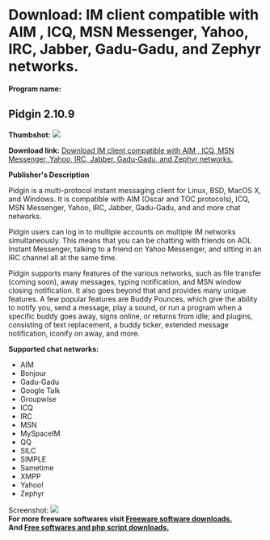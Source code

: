 # Download: IM client compatible with AIM , ICQ, MSN Messenger, Yahoo, IRC, Jabber, Gadu-Gadu, and Zephyr networks.

**Program name:**

## Pidgin 2.10.9

  
**Thumbshot:** ![](http://www.freewarefiles.com/screenshot/gaim_md.gif)   
  
**Download link:** [Download IM client compatible with AIM , ICQ, MSN Messenger, Yahoo, IRC, Jabber, Gadu-Gadu, and Zephyr networks.](http://freesoftwares.boysofts.com/Pidgin_program_13759.html)  
  


**Publisher's Description**  
  


Pidgin is a multi-protocol instant messaging client for Linux, BSD, MacOS X, and Windows. It is compatible with AIM (Oscar and TOC protocols), ICQ, MSN Messenger, Yahoo, IRC, Jabber, Gadu-Gadu, and and more chat networks. 

Pidgin users can log in to multiple accounts on multiple IM networks simultaneously. This means that you can be chatting with friends on AOL Instant Messenger, talking to a friend on Yahoo Messenger, and sitting in an IRC channel all at the same time.

Pidgin supports many features of the various networks, such as file transfer (coming soon), away messages, typing notification, and MSN window closing notification. It also goes beyond that and provides many unique features. A few popular features are Buddy Pounces, which give the ability to notify you, send a message, play a sound, or run a program when a specific buddy goes away, signs online, or returns from idle; and plugins, consisting of text replacement, a buddy ticker, extended message notification, iconify on away, and more. 

**Supported chat networks:**

  * AIM 
  * Bonjour 
  * Gadu-Gadu 
  * Google Talk 
  * Groupwise 
  * ICQ 
  * IRC 
  * MSN 
  * MySpaceIM 
  * QQ 
  * SILC 
  * SIMPLE 
  * Sametime 
  * XMPP 
  * Yahoo! 
  * Zephyr 

  
  
Screenshot: ![](http://www.freewarefiles.com/screenshot/gaim.gif)   
**For more freeware softwares visit [Freeware software downloads.](http://freesoftwares.boysofts.com/)**   
**And [Free softwares and php script downloads.](http://www.boysofts.com/)**
